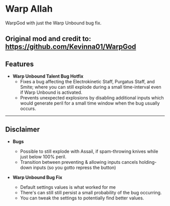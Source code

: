 # **Warp Allah**

WarpGod with just the Warp Unbound bug fix.

Original mod and credit to: 
https://github.com/Kevinna01/WarpGod
---

## **Features**
- **Warp Unbound Talent Bug Hotfix**
  - Fixes a bug affecting the Electrokinetic Staff, Purgatus Staff, and Smite; where you can still explode during a small time-interval even if Warp Unbound is activated.
  - Prevents unexpected explosions by disabling additional inputs which would generate peril for a small time window when the bug usually occurs.
---

## **Disclaimer**
- **Bugs**  
  - Possible to still explode with Assail, if spam-throwing knives while just below 100% peril.
  - Transition between preventing & allowing inputs cancels holding-down inputs (so you gotto repress the button)

- **Warp Unbound Bug Fix**  
  - Default settings values is what worked for me
  - There's can still still persist a small probability of the bug occurring.  
  - You can tweak the settings to potentially find better values.
